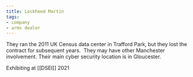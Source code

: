 ```yaml
---
title: Lockheed Martin
tags:
- company
- arms dealer
---
```


They ran the 2011 UK Census data center in Trafford Park, but they lost the contract for subsequent years.  They may have other Manchester involvement. Their main cyber security location is in Gloucester.

  

Exhibiting at [[DSEI]] 2021